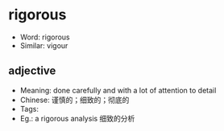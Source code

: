 # rigorous

- Word: rigorous
- Similar: vigour

## adjective

- Meaning: done carefully and with a lot of attention to detail
- Chinese: 谨慎的；细致的；彻底的
- Tags: 
- Eg.: a rigorous analysis 细致的分析


